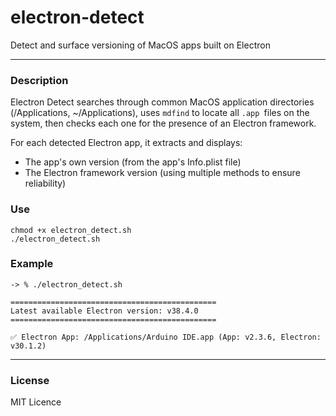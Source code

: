 # electron-detect
Detect and surface versioning of MacOS apps built on Electron

---

### Description 

Electron Detect searches through common MacOS application directories (/Applications, ~/Applications), uses `mdfind` to locate all `.app `files on the system, then checks each one for the presence of an Electron framework. 
     
For each detected Electron app, it extracts and displays: 
- The app's own version (from the app's Info.plist file)
- The Electron framework version (using multiple methods to ensure reliability)

### Use

```
chmod +x electron_detect.sh
./electron_detect.sh
```

### Example 

```
-> % ./electron_detect.sh

==============================================
Latest available Electron version: v38.4.0
==============================================

✅ Electron App: /Applications/Arduino IDE.app (App: v2.3.6, Electron: v30.1.2)

```
         
---

### License 

MIT Licence
